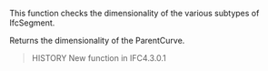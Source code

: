 This function checks the dimensionality of the various subtypes of IfcSegment.

<!-- end of short definition -->


Returns the dimensionality of the ParentCurve.

> HISTORY New function in IFC4.3.0.1
